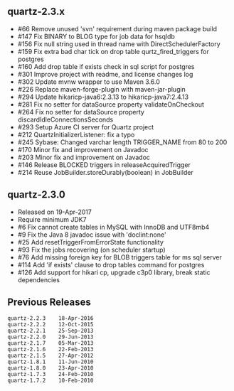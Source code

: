 ## quartz-2.3.x

* #66 Remove unused 'svn' requirement during maven package build
* #147 Fix BINARY to BLOG type for job data for hsqldb
* #156 Fix null string used in thread name with DirectSchedulerFactory
* #159 Fix extra bad char tick on drop table qurtz_fired_triggers for postgres
* #160 Add drop table if exists check in sql script for postgres
* #301 Improve project with readme, and license changes log
* #302 Update mvnw wrapper to use Maven 3.6.0
* #226 Replace maven-forge-plugin with maven-jar-plugin
* #294 Update hikaricp-java6:2.3.13 to hikaricp-java7:2.4.13
* #281 Fix no setter for dataSource property validateOnCheckout
* #264 Fix no setter for dataSource property discardIdleConnectionsSeconds
* #293 Setup Azure CI server for Quartz project
* #212 QuartzInitializerListener: fix a typo
* #245 Sybase: Changed varchar length TRIGGER_NAME from 80 to 200
* #170 Minor fix and improvement on Javadoc
* #203 Minor fix and improvement on Javadoc
* #146 Release BLOCKED triggers in releaseAcquiredTrigger
* #214 Reuse JobBuilder.storeDurably(boolean) in JobBuilder

## quartz-2.3.0

* Released on 19-Apr-2017
* Require minimum JDK7
* #6 Fix cannot create tables in MySQL with InnoDB and UTF8mb4
* #9 Fix the Java 8 javadoc issue with 'doclint:none'
* #25 Add resetTriggerFromErrorState functionality
* #93 Fix the jobs recovering (on scheduler startup)
* #76 Add missing foreign key for BLOB triggers table for ms sql server
* #114 Add 'if exists' clause to drop tables command for postgres
* #126 Add support for hikari cp, upgrade c3p0 library, break static dependencies

## Previous Releases

```
quartz-2.2.3 	18-Apr-2016
quartz-2.2.2 	12-Oct-2015
quartz-2.2.1 	25-Sep-2013
quartz-2.2.0 	29-Jun-2013
quartz-2.1.7 	05-Mar-2013
quartz-2.1.6 	22-Feb-2013
quartz-2.1.5 	27-Apr-2012
quartz-1.8.1 	11-Jun-2010
quartz-1.8.0 	23-Apr-2010
quartz-1.7.3 	24-Feb-2010
quartz-1.7.2 	10-Feb-2010 
```